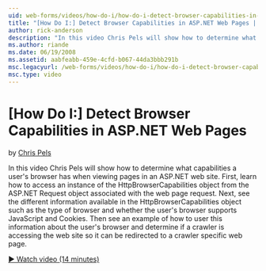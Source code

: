```yaml
---
uid: web-forms/videos/how-do-i/how-do-i-detect-browser-capabilities-in-aspnet-web-pages
title: "[How Do I:] Detect Browser Capabilities in ASP.NET Web Pages | Microsoft Docs"
author: rick-anderson
description: "In this video Chris Pels will show how to determine what capabilities a user's browser has when viewing pages in an ASP.NET web site. First, learn how to acc..."
ms.author: riande
ms.date: 06/19/2008
ms.assetid: aabfeabb-459e-4cfd-b067-44da3bbb291b
msc.legacyurl: /web-forms/videos/how-do-i/how-do-i-detect-browser-capabilities-in-aspnet-web-pages
msc.type: video
---
```

[How Do I:] Detect Browser Capabilities in ASP.NET Web Pages
====================
by [Chris Pels](https://twitter.com/chrispels)

In this video Chris Pels will show how to determine what capabilities a user's browser has when viewing pages in an ASP.NET web site. First, learn how to access an instance of the HttpBrowserCapabilities object from the ASP.NET Request object associated with the web page request. Next, see the different information available in the HttpBrowserCapabilities object such as the type of browser and whether the user's browser supports JavaScript and Cookies. Then see an example of how to user this information about the user's browser and determine if a crawler is accessing the web site so it can be redirected to a crawler specific web page.

[&#9654; Watch video (14 minutes)](https://channel9.msdn.com/Blogs/ASP-NET-Site-Videos/how-do-i-detect-browser-capabilities-in-aspnet-web-pages)
